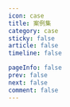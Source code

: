 ```yaml
---
icon: case
title: 案例集
category: case
sticky: false
article: false
timeline: false

pageInfo: false
prev: false
next: false
comment: false
---
```

